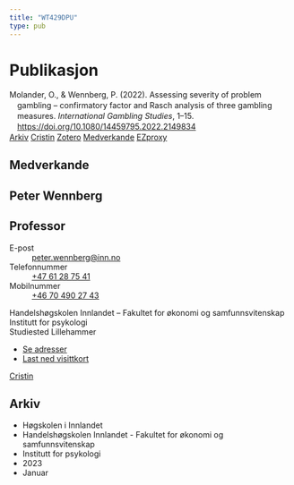 ```yaml
---
title: "WT429DPU"
type: pub
---
```

<h1>Publikasjon</h1>
<article id="csl-bib-container-WT429DPU" class="csl-bib-container">
  <div class="csl-bib-body" style="line-height: 1.35; padding-left: 1em; text-indent:-1em;">
  <div class="csl-entry">Molander, O., &amp; Wennberg, P. (2022). Assessing severity of problem gambling &#x2013; confirmatory factor and Rasch analysis of three gambling measures. <i>International Gambling Studies</i>, 1&#x2013;15. <a href="https://doi.org/10.1080/14459795.2022.2149834">https://doi.org/10.1080/14459795.2022.2149834</a></div>
</div>
  <div class="csl-bib-buttons">
    <a href="#taxonomy-article-WT429DPU" class="csl-bib-button">Arkiv</a>
    <a href alt="Cristin URL" class="csl-bib-button">Cristin</a>
    <a href alt="Zotero URL" class="csl-bib-button">Zotero</a>
    <a href="#contributors-article-WT429DPU" class="csl-bib-button">Medverkande</a>
    <a href="http://ezproxy.inn.no/login?url=https://doi.org/10.1080/14459795.2022.2149834" class="csl-bib-button">EZproxy</a>
  </div>
  <div id="csl-bib-meta-container-WT429DPU"></div>
</article>
<div id="csl-bib-meta-WT429DPU" class="csl-bib-meta">
  <article id="contributors-article-WT429DPU" class="contributors-article">
    <h1>Medverkande</h1>
    <div class="personas">
<div class="vrtx-hinn-person-card">
<div class="photo">
<i class="lar la-user-circle missing-person"></i>
</div>
<div class="info">
<hgroup><h1>Peter Wennberg</h1>
<h2>Professor</h2>
</hgroup><dl>
<dt>E-post</dt>
<dd>
<a href="mailto:peter.wennberg@inn.no">peter.wennberg@inn.no</a>
</dd>
<dt>Telefonnummer</dt>
<dd><a href="tel:+4761287541">
+47 61 28 75 41
</a></dd>
<dt>Mobilnummer</dt>
<dd><a href="tel:+46704902743">
+46 70 490 27 43
</a></dd>
</dl>
<p>
Handelshøgskolen Innlandet – Fakultet for økonomi og samfunnsvitenskap<br>
Institutt for psykologi<br>
Studiested Lillehammer
</p>
<ul class="vrtx-hinn-links">
<li><a href="https://www.inn.no/finn-en-ansatt/peter-wennberg.html#vrtx-hinn-addresses">Se adresser</a></li>
<li><a href="https://www.inn.no/finn-en-ansatt/peter-wennberg.html?vrtx=vcf">Last ned visittkort</a></li>
</ul>
</div>
</div>
<a href="https://app.cristin.no/persons/show.jsf?id=1497957" alt="Cristin URL" class="personas-cristin">Cristin</a>
</div>
  </article>
  <article id="taxonomy-article-WT429DPU" class="taxonomy-article">
    <h1>Arkiv</h1>
    <ul>
      <li>Høgskolen i Innlandet</li>
      <li>Handelshøgskolen Innlandet - Fakultet for økonomi og samfunnsvitenskap</li>
      <li>Institutt for psykologi</li>
      <li>2023</li>
      <li>Januar</li>
    </ul>
  </article>
</div>

